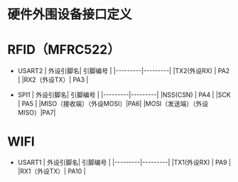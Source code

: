 硬件外围设备接口定义
=========

# RFID（MFRC522）
* USART2
| 外设引脚名| 引脚编号 |
|---------|---------|
|TX2(外设RX) | PA2   |
|RX2（外设TX）| PA3   |

* SPI1
| 外设引脚名| 引脚编号 |
|---------|---------|
|NSS(CSN) |   PA4   |
|SCK      |   PA5   |
|MISO（接收端）（外设MOSI）|PA6|
|MOSI（发送端）（外设MISO）|PA7|

# WIFI
* USART1
| 外设引脚名| 引脚编号 |
|---------|---------|
|TX1(外设RX) | PA9   |
|RX1（外设TX）| PA10   |


